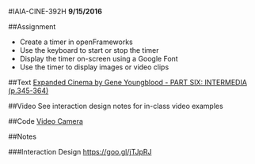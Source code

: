 #IAIA-CINE-392H
**9/15/2016**

##Assignment
* Create a timer in openFrameworks  
* Use the keyboard to start or stop the timer  
* Display the timer on-screen using a Google Font  
* Use the timer to display images or video clips  

##Text
[Expanded Cinema by Gene Youngblood - PART SIX: INTERMEDIA (p.345-364)](http://www.vasulka.org/Kitchen/PDF_ExpandedCinema/part6.pdf)  

##Video
See interaction design notes for in-class video examples

##Code
[Video Camera](../demo/011_VideoCamera)  

##Notes

###Interaction Design
https://goo.gl/jTJpRJ  